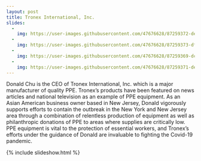 ```yaml
---
layout: post
title: Tronex International, Inc.
slides:
  -
    img: https://user-images.githubusercontent.com/47676628/87259372-deb8e400-c478-11ea-9f32-8e36539a22ee.jpg
  -
    img: https://user-images.githubusercontent.com/47676628/87259373-df517a80-c478-11ea-8c77-f44a20bbcebd.jpg
  -
    img: https://user-images.githubusercontent.com/47676628/87259369-dc568a00-c478-11ea-84c9-f10a08eba2ca.jpg
  -
    img: https://user-images.githubusercontent.com/47676628/87259371-de204d80-c478-11ea-88ef-62b553c76686.jpg 
---
```


Donald Chu is the CEO of Tronex International, Inc. which is a major manufacturer of quality PPE. Tronex’s products have been featured on news articles and national television as an example of PPE equipment. As an Asian American business owner based in New Jersey, Donald vigorously supports efforts to contain the outbreak in the New York and New Jersey area through a combination of relentless production of equipment as well as philanthropic donations of PPE to areas where supplies are critically low. PPE equipment is vital to the protection of essential workers, and Tronex’s efforts under the guidance of Donald are invaluable to fighting the Covid-19 pandemic. 

{% include slideshow.html %}

